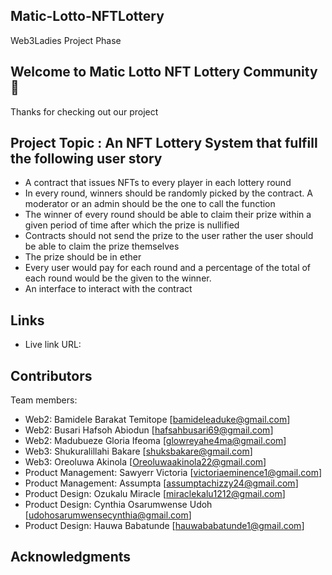 ## Matic-Lotto-NFTLottery
Web3Ladies Project Phase

## Welcome to Matic Lotto NFT Lottery Community 🤝
Thanks for checking out our project

## Project Topic : An NFT Lottery System that fulfill the following user story
* A contract that issues NFTs to every player in each lottery round
* In every round, winners should be randomly picked by the contract. A moderator or an admin should be the one to call the function
* The winner of every round should be able to claim their prize within a given period of time after which the prize is nullified
* Contracts should not send the prize to the user rather the user should be able to claim the prize themselves
* The prize should be in ether
* Every user would pay for each round and a percentage of the total of each round would be the given to the winner.
* An interface to interact with the contract

## Links 
* Live link URL:

## Contributors
Team members:

* Web2: Bamidele Barakat Temitope [bamideleaduke@gmail.com]
* Web2: Busari Hafsoh Abiodun [hafsahbusari69@gmail.com]
* Web2: Madubueze Gloria Ifeoma [glowreyahe4ma@gmail.com]
* Web3: Shukuralillahi Bakare		[shuksbakare@gmail.com]
* Web3: Oreoluwa Akinola		[Oreoluwaakinola22@gmail.com]
* Product Management: Sawyerr Victoria [victoriaeminence1@gmail.com]
* Product Management: Assumpta	[assumptachizzy24@gmail.com]
* Product Design: Ozukalu Miracle		[miraclekalu1212@gmail.com]
* Product Design: Cynthia Osarumwense Udoh		[udohosarumwensecynthia@gmail.com]
* Product Design: Hauwa Babatunde		[hauwababatunde1@gmail.com]

## Acknowledgments


